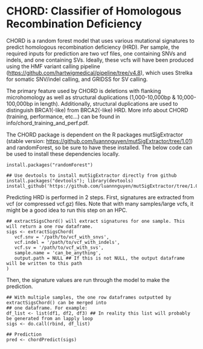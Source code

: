 # CHORD: Classifier of Homologous Recombination Deficiency

CHORD is a random forest model that uses various mutational signatures to predict homologous
recombination deficiency (HRD). Per sample, the required inputs for prediction are two vcf files,
one containing SNVs and indels, and one containing SVs. Ideally, these vcfs will have been produced
using the HMF variant calling pipeline (https://github.com/hartwigmedical/pipeline/tree/v4.8), which uses
Strelka for somatic SNV/indel calling, and GRIDSS for SV calling.

The primary feature used by CHORD is deletions with flanking microhomology as well as structural 
duplications (1,000-10,000bp & 10,000-100,000bp in length). Additionally, structural duplications are 
used to distinguish BRCA1(-like) from BRCA2(-like) HRD. More info about CHORD (training, performance, 
etc...) can be found in info/chord_training_and_perf.pdf.

The CHORD package is dependent on the R packages mutSigExtractor (stable version: 
https://github.com/luannnguyen/mutSigExtractor/tree/1.01) and randomForest, so be sure to
have these installed. The below code can be used to install these dependencies locally.
```
install.packages("randomForest")

## Use devtools to install mutSigExtractor directly from github
install.packages("devtools"); library(devtools)
install_github('https://github.com/luannnguyen/mutSigExtractor/tree/1.01')
```

Predicting HRD is performed in 2 steps. First, signatures are extracted from vcf (or compressed 
vcf.gz) files. Note that with many samples/large vcfs, it might be a good idea to run this step on 
an HPC.
```
## extractSigsChord() will extract signatures for one sample. This will return a one row dataframe.
sigs <- extractSigsChord(
   vcf.snv = '/path/to/vcf_with_snvs',
   vcf.indel = '/path/to/vcf_with_indels',
   vcf.sv = '/path/to/vcf_with_svs',
   sample.name = 'can_be_anything',
   output.path = NULL ## If this is not NULL, the output dataframe will be written to this path
)
```

Then, the signature values are run through the model to make the prediction.
```
## With multiple samples, the one row dataframes outputted by extractSigsChord() can be merged into 
## one dataframe. For example:
df_list <- list(df1, df2, df3) ## In reality this list will probably be generated from an lapply loop
sigs <- do.call(rbind, df_list)

## Prediction
pred <- chordPredict(sigs)
```